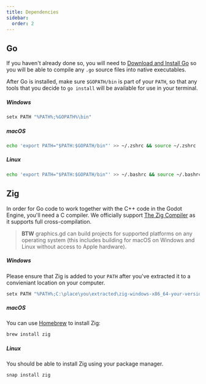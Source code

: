 ```yaml
---
title: Dependencies
sidebar:
  order: 2
---
```


## Go

If you haven't already done so, you will need to [Download and Install Go](https://go.dev/dl/) so you will be able to compile any `.go` source files into native executables.

After Go is installed, make sure `$GOPATH/bin` is part of your `PATH`, so that any tools that you decide to `go install` will be available for use in your terminal.

##### Windows
```powershell
setx PATH "%PATH%;%GOPATH%\bin"
```

##### macOS
```sh
echo 'export PATH="$PATH:$GOPATH/bin"' >> ~/.zshrc && source ~/.zshrc
```

##### Linux
```sh
echo 'export PATH="$PATH:$GOPATH/bin"' >> ~/.bashrc && source ~/.bashrc
```

## Zig
In order for Go code to work together with the C++ code in the Godot Engine, you'll need a C compiler. We officially
support [The Zig Compiler](https://ziglang.org/download/) as it supports full cross-compilation.

> **BTW** graphics.gd can build projects for supported platforms on any operating system (this includes building for macOS on Windows and Linux without access to Apple hardware).

##### Windows
Please ensure that Zig is added to your `PATH` after you've extracted it to a convieniant location on your computer.

```powershell
setx PATH "%PATH%;C:\place\you\extracted\zig-windows-x86_64-your-version"
```

##### macOS
You can use [Homebrew](https://brew.sh/) to install Zig:
```sh
brew install zig
```

##### Linux
You should be able to install Zig using your package manager.
```sh
snap install zig
```
